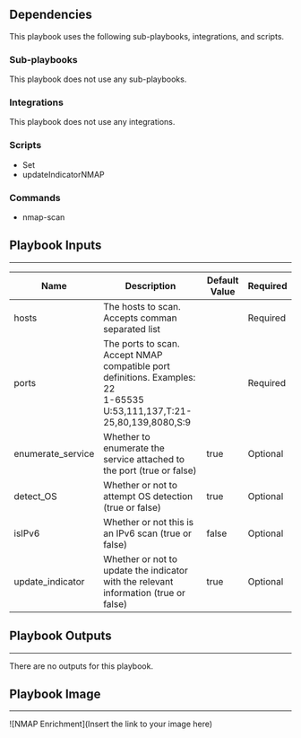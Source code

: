 

## Dependencies
This playbook uses the following sub-playbooks, integrations, and scripts.

### Sub-playbooks
This playbook does not use any sub-playbooks.

### Integrations
This playbook does not use any integrations.

### Scripts
* Set
* updateIndicatorNMAP

### Commands
* nmap-scan

## Playbook Inputs
---

| **Name** | **Description** | **Default Value** | **Required** |
| --- | --- | --- | --- |
| hosts | The hosts to scan. Accepts comman separated list |  | Required |
| ports | The ports to scan. Accept NMAP compatible port definitions. Examples:<br/>22<br/>1-65535<br/> U:53,111,137,T:21-25,80,139,8080,S:9<br/> |  | Required |
| enumerate_service | Whether to enumerate the service attached to the port \(true or false\) | true | Optional |
| detect_OS | Whether or not to attempt OS detection \(true or false\) | true | Optional |
| isIPv6 | Whether or not this is an IPv6 scan \(true or false\) | false | Optional |
| update_indicator | Whether or not to update the indicator with the relevant information \(true or false\) | true | Optional |

## Playbook Outputs
---
There are no outputs for this playbook.

## Playbook Image
---
![NMAP Enrichment](Insert the link to your image here)